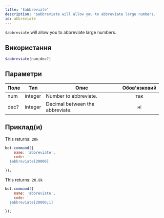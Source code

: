 ```yaml
---
title: '$abbreviate'
description: '$abbreviate will allow you to abbreviate large numbers.'
id: abbreviate
---
```


`$abbreviate` will allow you to abbreviate large numbers.

## Використання

```php
$abbreviate[num;dec?]
```

## Параметри

| Поле | Тип     | Опис                            | Обов'язковий |
| ---- | ------- | ------------------------------- |:------------:|
| num  | integer | Number to abbreviate.           |     так      |
| dec? | integer | Decimal between the abbreviate. |      ні      |

## Приклад(и)

This returns: `20k`

```javascript
bot.command({
    name: 'abbreviate',
    code: `
  $abbreviate[20000]
  `
});
```

This returns: `20.0k`

```javascript
bot.command({
    name: 'abbreviate',
    code: `
  $abbreviate[20000;1]
  `
});
```
